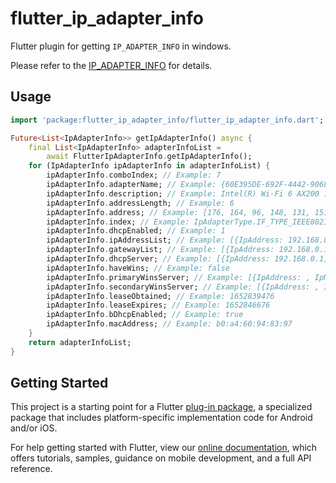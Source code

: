 # flutter_ip_adapter_info

Flutter plugin for getting `IP_ADAPTER_INFO` in windows.

Please refer to the [IP_ADAPTER_INFO](https://docs.microsoft.com/en-us/windows/win32/api/iptypes/ns-iptypes-ip_adapter_info) for details.

## Usage
```dart
import 'package:flutter_ip_adapter_info/flutter_ip_adapter_info.dart';

Future<List<IpAdapterInfo>> getIpAdapterInfo() async {
    final List<IpAdapterInfo> adapterInfoList =
        await FlutterIpAdapterInfo.getIpAdapterInfo();
    for (IpAdapterInfo ipAdapterInfo in adapterInfoList) {
        ipAdapterInfo.comboIndex; // Example: 7
        ipAdapterInfo.adapterName; // Example: {60E395DE-692F-4442-9068-B99472CFC104}
        ipAdapterInfo.description; // Example: Intel(R) Wi-Fi 6 AX200 160MHz
        ipAdapterInfo.addressLength; // Example: 6
        ipAdapterInfo.address; // Example: [176, 164, 96, 148, 131, 151, 0, 0]
        ipAdapterInfo.index; // Example: IpAdapterType.IF_TYPE_IEEE80211
        ipAdapterInfo.dhcpEnabled; // Example: 1
        ipAdapterInfo.ipAddressList; // Example: [{IpAddress: 192.168.0.4, IpMask: 255.255.255.0}]
        ipAdapterInfo.gatewayList; // Example: [{IpAddress: 192.168.0.1, IpMask: 255.255.255.255}]
        ipAdapterInfo.dhcpServer; // Example: [{IpAddress: 192.168.0.1, IpMask: 255.255.255.255}]
        ipAdapterInfo.haveWins; // Example: false
        ipAdapterInfo.primaryWinsServer; // Example: [{IpAddress: , IpMask: }]
        ipAdapterInfo.secondaryWinsServer; // Example: [{IpAddress: , IpMask: }]
        ipAdapterInfo.leaseObtained; // Example: 1652839476
        ipAdapterInfo.leaseExpires; // Example: 1652846676
        ipAdapterInfo.bDhcpEnabled; // Example: true
        ipAdapterInfo.macAddress; // Example: b0:a4:60:94:83:97
    }
    return adapterInfoList;
}
```

## Getting Started

This project is a starting point for a Flutter
[plug-in package](https://flutter.dev/developing-packages/),
a specialized package that includes platform-specific implementation code for
Android and/or iOS.

For help getting started with Flutter, view our
[online documentation](https://flutter.dev/docs), which offers tutorials,
samples, guidance on mobile development, and a full API reference.

